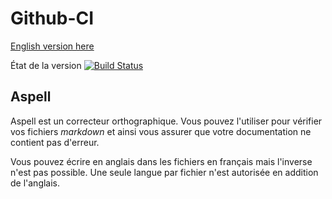 [//]: # (#Author: Timothée Moulin)
[//]: # (#Date : 2018-01-02)
[//]: # (#Language: fr)

# Github-CI

[English version here](README.md)

État de la version [![Build Status](https://travis-ci.org/timotheemoulin/github-ci.svg?branch=master)](https://travis-ci.org/timotheemoulin/github-ci)

## Aspell

Aspell est un correcteur orthographique. Vous pouvez l'utiliser pour vérifier vos fichiers *markdown* et ainsi vous assurer que votre documentation ne contient pas d'erreur.

Vous pouvez écrire en anglais dans les fichiers en français mais l'inverse n'est pas possible. Une seule langue par fichier n'est autorisée en addition de l'anglais.
